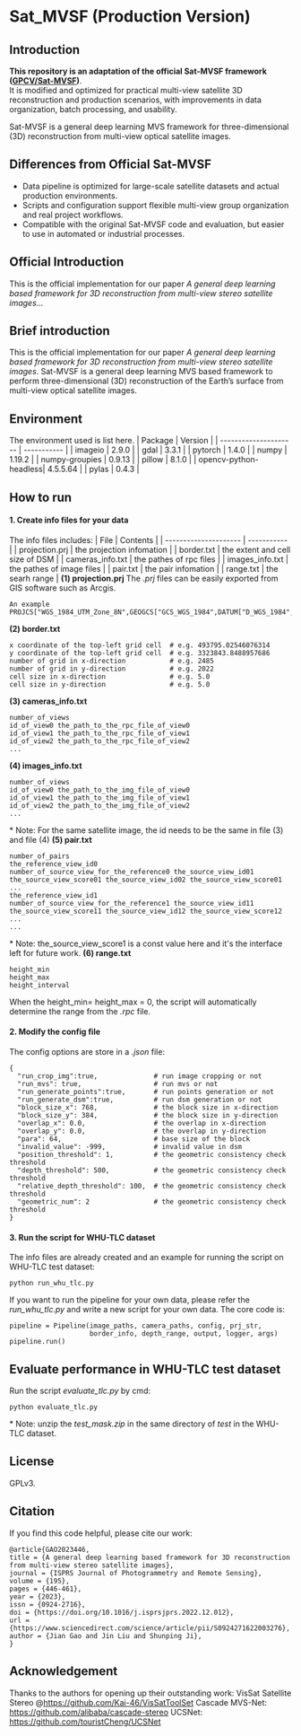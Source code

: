 # Sat_MVSF (Production Version)

## Introduction

**This repository is an adaptation of the official Sat-MVSF framework ([GPCV/Sat-MVSF](https://github.com/GPCV/Sat-MVSF))**.  
It is modified and optimized for practical multi-view satellite 3D reconstruction and production scenarios, with improvements in data organization, batch processing, and usability.

Sat-MVSF is a general deep learning MVS framework for three-dimensional (3D) reconstruction from multi-view optical satellite images.

## Differences from Official Sat-MVSF

- Data pipeline is optimized for large-scale satellite datasets and actual production environments.
- Scripts and configuration support flexible multi-view group organization and real project workflows.
- Compatible with the original Sat-MVSF code and evaluation, but easier to use in automated or industrial processes.

## Official Introduction

This is the official implementation for our paper *A general deep learning based framework for 3D reconstruction from multi-view stereo satellite images*...

## Brief introduction
This is the official implementation for our paper *A general deep learning based framework for 3D reconstruction from multi-view stereo satellite images*. Sat-MVSF is a general deep learning MVS based framework to perform three-dimensional (3D) reconstruction of the Earth’s surface from multi-view optical satellite images. 

## Environment
The environment used is list here.
| Package               | Version     |
| --------------------- | ----------- |
| imageio               | 2.9.0       | 
| gdal                  | 3.3.1       |
| pytorch               | 1.4.0       |
| numpy                 | 1.19.2      |
| numpy-groupies        | 0.9.13      |
| pillow                | 8.1.0       |
| opencv-python-headless| 4.5.5.64    |
| pylas                 | 0.4.3       |

## How to run
#### 1. Create info files for your data
The info files includes: 
| File                  | Contents                               |
| --------------------- | -----------                            |
| projection.prj        | the projection infomation              |
| border.txt            | the extent and cell size of DSM        |
| cameras_info.txt      | the pathes of rpc files                |
| images_info.txt       | the pathes of image files              |
| pair.txt              | the pair infomation                    |
| range.txt             | the searh range                        |
**(1) projection.prj**
The *.prj* files can be easily exported from GIS software such as Arcgis.
```
An example
PROJCS["WGS_1984_UTM_Zone_8N",GEOGCS["GCS_WGS_1984",DATUM["D_WGS_1984",SPHEROID["WGS_1984",6378137.0,298.257223563]],PRIMEM["Greenwich",0.0],UNIT["Degree",0.0174532925199433]],PROJECTION["Transverse_Mercator"],PARAMETER["False_Easting",500000.0],PARAMETER["False_Northing",0.0],PARAMETER["Central_Meridian",-135.0],PARAMETER["Scale_Factor",0.9996],PARAMETER["Latitude_Of_Origin",0.0],UNIT["Meter",1.0],AUTHORITY["EPSG",32608]]
```
**(2) border.txt**
```
x coordinate of the top-left grid cell  # e.g. 493795.02546076314
y coordinate of the top-left grid cell  # e.g. 3323843.8488957686
number of grid in x-direction           # e.g. 2485
number of grid in y-direction           # e.g. 2022
cell size in x-direction                # e.g. 5.0
cell size in y-direction                # e.g. 5.0
```
**(3) cameras_info.txt**
```
number_of_views
id_of_view0 the_path_to_the_rpc_file_of_view0
id_of_view1 the_path_to_the_rpc_file_of_view1
id_of_view2 the_path_to_the_rpc_file_of_view2
...
```
**(4) images_info.txt**
```
number_of_views
id_of_view0 the_path_to_the_img_file_of_view0
id_of_view1 the_path_to_the_img_file_of_view1
id_of_view2 the_path_to_the_img_file_of_view2
...
```
\* Note: For the same satellite image, the id needs to be the same in file (3) and file (4)
**(5) pair.txt**
```
number_of_pairs
the_reference_view_id0
number_of_source_view_for_the_reference0 the_source_view_id01 the_source_view_score01 the_source_view_id02 the_source_view_score01 ...
the_reference_view_id1
number_of_source_view_for_the_reference1 the_source_view_id11 the_source_view_score11 the_source_view_id12 the_source_view_score12 ...
...
```
\* Note: the_source_view_score1 is a const value here and it's the interface left for future work.
**(6) range.txt**
```
height_min
height_max
height_interval
```
When the height_min= height_max = 0, the script will automatically determine the range from the *.rpc* file.
#### 2. Modify the config file
The config options are store in a *.json* file:
```
{
  "run_crop_img":true,              # run image cropping or not
  "run_mvs": true,                  # run mvs or not
  "run_generate_points":true,       # run points generation or not
  "run_generate_dsm":true,          # run dsm generation or not
  "block_size_x": 768,              # the block size in x-direction
  "block_size_y": 384,              # the block size in y-direction
  "overlap_x": 0.0,                 # the overlap in x-direction
  "overlap_y": 0.0,                 # the overlap in y-direction
  "para": 64,                       # base size of the block
  "invalid_value": -999,            # invalid value in dsm
  "position_threshold": 1,          # the geometric consistency check threshold
  "depth_threshold": 500,           # the geometric consistency check threshold
  "relative_depth_threshold": 100,  # the geometric consistency check threshold
  "geometric_num": 2                # the geometric consistency check threshold
}
```
#### 3. Run the script for WHU-TLC dataset
The info files are already created and an example for running the script on WHU-TLC test dataset:
```
python run_whu_tlc.py
```
If you want to run the pipeline for your own data, please refer the *run_whu_tlc.py* and write a new script for your own data. The core code is:
```
pipeline = Pipeline(image_paths, camera_paths, config, prj_str,
                    border_info, depth_range, output, logger, args)
pipeline.run()
```

## Evaluate performance in WHU-TLC test dataset
Run the script *evaluate_tlc.py* by cmd:
```
python evaluate_tlc.py
```
\* Note: unzip the *test_mask.zip* in the same directory of *test* in the WHU-TLC dataset. 
## License
GPLv3. 

## Citation
If you find this code helpful, please cite our work:
```
@article{GAO2023446,
title = {A general deep learning based framework for 3D reconstruction from multi-view stereo satellite images},
journal = {ISPRS Journal of Photogrammetry and Remote Sensing},
volume = {195},
pages = {446-461},
year = {2023},
issn = {0924-2716},
doi = {https://doi.org/10.1016/j.isprsjprs.2022.12.012},
url = {https://www.sciencedirect.com/science/article/pii/S0924271622003276},
author = {Jian Gao and Jin Liu and Shunping Ji},
}
```

## Acknowledgement
Thanks to the authors for opening up their outstanding work:
VisSat Satellite Stereo @https://github.com/Kai-46/VisSatToolSet
Cascade MVS-Net: https://github.com/alibaba/cascade-stereo
UCSNet: https://github.com/touristCheng/UCSNet